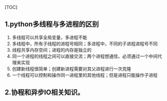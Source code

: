 [TOC]

## 1.python多线程与多进程的区别

1. 多线程可以共享全局变量，多进程不能
2. 多线程中，所有子线程的进程号相同；多进程中，不同的子进程进程号不同
3. 线程共享内存空间；进程的内存是独立的
4. 同一个进程的线程之间可以直接交流；两个进程想通信，必须通过一个中间代理来实现
5. 创建新线程很简单；创建新进程需要对其父进程进行一次克隆
6. 一个线程可以控制和操作同一进程里的其他线程；但是进程只能操作子进程

## 2.协程和异步IO相关知识。